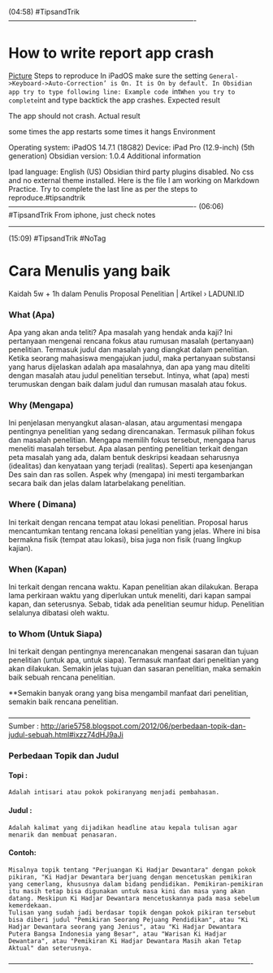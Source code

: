 (04:58) #TipsandTrik 
——————————————————————————-
# How to write report app crash
[Picture]()
Steps to reproduce
In iPadOS make sure the setting `General->Keyboard->Auto-Correction’ is On. It is On by default.
In Obsidian app try to type following line:
   Example code `int`
When you try to complete `int and type backtick the app crashes.
Expected result

The app should not crash.
Actual result

some times the app restarts
some times it hangs
Environment

Operating system: iPadOS 14.7.1 (18G82)
Device: iPad Pro (12.9-inch) (5th generation)
Obsidian version: 1.0.4
Additional information

Ipad language: English (US)
Obsidian third party plugins disabled. No css and no external theme installed.
Here is the file I am working on Markdown Practice. Try to complete the last line as per the steps to reproduce.#tipsandtrik 
——————————————————————————-
(06:06) #TipsandTrik 
From iphone, just check notes
___________________________________________


(15:09) #TipsandTrik  #NoTag

# Cara Menulis yang baik

Kaidah 5w + 1h dalam Penulis Proposal Penelitian | Artikel › LADUNI.ID

### What (Apa)
Apa yang akan anda teliti? Apa masalah yang hendak anda kaji? Ini pertanyaan mengenai rencana fokus atau rumusan masalah (pertanyaan) penelitian. Termasuk judul dan masalah yang diangkat dalam penelitian. 
Ketika seorang mahasiswa mengajukan judul, maka pertanyaan substansi yang harus dijelaskan adalah apa masalahnya, dan apa yang mau diteliti dengan masalah atau judul penelitian tersebut. Intinya, what (apa) mesti terumuskan dengan baik dalam judul dan rumusan masalah atau fokus.

### Why (Mengapa)
Ini penjelasan menyangkut alasan-alasan, atau argumentasi mengapa pentingnya penelitian yang sedang direncanakan. Termasuk pilihan fokus dan masalah penelitian. Mengapa memilih fokus tersebut, mengapa harus meneliti masalah tersebut.
Apa alasan penting penelitian terkait dengan peta masalah yang ada, dalam bentuk deskripsi keadaan seharusnya (idealitas) dan kenyataan yang terjadi (realitas). Seperti apa kesenjangan Des sain dan ras sollen. Aspek why (mengapa) ini mesti tergambarkan secara baik dan jelas dalam latarbelakang penelitian.

### Where ( Dimana)
Ini terkait dengan rencana tempat atau lokasi penelitian. Proposal harus mencantumkan tentang rencana lokasi penelitian yang jelas. Where ini bisa bermakna fisik (tempat atau lokasi), bisa juga non fisik (ruang lingkup kajian). 

### When (Kapan)
 Ini terkait dengan rencana waktu. Kapan penelitian akan dilakukan. Berapa lama perkiraan waktu yang diperlukan untuk meneliti, dari kapan sampai kapan, dan seterusnya. Sebab, tidak ada penelitian seumur hidup. Penelitian selalunya dibatasi oleh waktu.

### to Whom (Untuk Siapa)
Ini terkait dengan pentingnya merencanakan mengenai sasaran dan tujuan penelitian (untuk apa, untuk siapa). Termasuk manfaat dari penelitian yang akan dilakukan. Semakin jelas tujuan dan sasaran penelitian, maka semakin baik sebuah rencana penelitian. 

**Semakin banyak orang yang bisa mengambil manfaat dari penelitian, semakin baik rencana penelitian.

——————————————————————————————————
Sumber : http://arie5758.blogspot.com/2012/06/perbedaan-topik-dan-judul-sebuah.html#ixzz74dHJ9aJi 

### Perbedaan Topik dan Judul
#### Topi :
	Adalah intisari atau pokok pokiranyang menjadi pembahasan.
#### Judul :
	Adalah kalimat yang dijadikan headline atau kepala tulisan agar menarik dan membuat penasaran.

#### Contoh:	
	Misalnya topik tentang "Perjuangan Ki Hadjar Dewantara" dengan pokok pikiran, "Ki Hadjar Dewantara berjuang dengan mencetuskan pemikiran yang cemerlang, khususnya dalam bidang pendidikan. Pemikiran-pemikiran itu masih tetap bisa digunakan untuk masa kini dan masa yang akan datang. Meskipun Ki Hadjar Dewantara mencetuskannya pada masa sebelum kemerdekaan.
	Tulisan yang sudah jadi berdasar topik dengan pokok pikiran tersebut bisa diberi judul "Pemikiran Seorang Pejuang Pendidikan", atau "Ki Hadjar Dewantara seorang yang Jenius", atau "Ki Hadjar Dewantara Putera Bangsa Indonesia yang Besar", atau "Warisan Ki Hadjar Dewantara", atau "Pemikiran Ki Hadjar Dewantara Masih akan Tetap Aktual" dan seterusnya.

——————————————————————————————————-